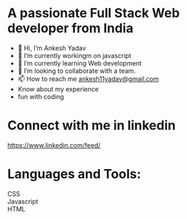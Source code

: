 
# A passionate Full Stack Web developer from India

- 👋 Hi, I’m  Ankesh Yadav
- 👀 I’m currently workingm on javascript
- 🌱 I’m currently learning Web development
- 💞️ I’m looking to collaborate with a team.
- 📫 How to reach me ankesh11yadav@gmail.com
- Know about my experience 
- fun with coding 

# Connect with me in linkedin
https://www.linkedin.com/feed/
 
# Languages and Tools:
CSS <BR>
Javascript <br>
HTML

<!---
ankesh1111/ankesh1111 is a ✨ special ✨ repository because its `README.md` (this file) appears on your GitHub profile.
You can click the Preview link to take a look at your changes.
--->
